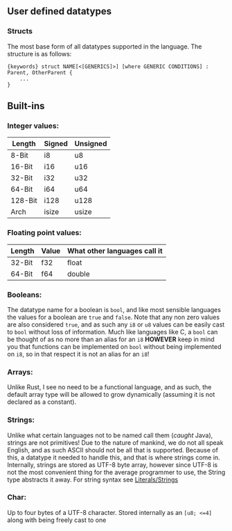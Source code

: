 
## User defined datatypes

### Structs
The most base form of all datatypes supported in the language. The structure is as follows:
```
{keywords} struct NAME[<[GENERICS]>] [where GENERIC CONDITIONS] : Parent, OtherParent {
	...
}
```





## Built-ins
### Integer values:

| Length  | Signed | Unsigned |
| ------- | ------ | -------- |
| 8-Bit   | i8     | u8       |
| 16-Bit  | i16    | u16      |
| 32-Bit  | i32    | u32      |
| 64-Bit  | i64    | u64      |
| 128-Bit | i128   | u128     |
| Arch    | isize  | usize    |
### Floating point values:

| Length | Value | What other languages call it |
| ------ | ----- | ---------------------------- |
| 32-Bit | f32   | float                        |
| 64-Bit | f64   | double                       |
### Booleans:
The datatype name for a boolean is `bool`, and like most sensible languages the values for a boolean are `true` and `false`. Note that any non zero values are also considered `true`, and as such any `i8` or `u8` values can be easily cast to `bool` without loss of information. Much like languages like C, a `bool` can be thought of as no more than an alias for an `i8` **HOWEVER** keep in mind you that functions can be implemented on `bool` without being implemented on `i8`, so in that respect it is not an alias for an `i8`!
### Arrays:
Unlike Rust, I see no need to be a functional language, and as such, the default array type will be allowed to grow dynamically (assuming it is not declared as a constant). 
### Strings:
Unlike what certain languages not to be named call them (*caught* Java), strings are not primitives! Due to the nature of mankind, we do not all speak English, and as such ASCII should not be all that is supported. Because of this, a datatype it needed to handle this, and that is where strings come in. Internally, strings are stored as UTF-8 byte array, however since UTF-8 is not the most convenient thing for the average programmer to use, the String type abstracts it away. For string syntax see <a href ="Literals.md#Strings">Literals/Strings</a>
### Char:
Up to four bytes of a UTF-8 character. Stored internally as an `[u8; <=4]` along with being freely cast to one
